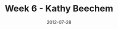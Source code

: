---
layout: message
category: message
series: "The Good Life"
title: "Week 6 - Kathy Beechem"
date: 2012-07-28
message_id: 739
---